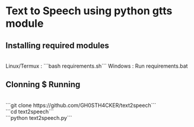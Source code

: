 # Text to Speech using python gtts module

<h2>Installing required modules</h2></br>
Linux/Termux :
```bash requirements.sh```
Windows :
Run requirements.bat


<h2>Clonning $ Running</h2></br>
```git clone https://github.com/GH0STH4CKER/text2speech``` </br>
```cd text2speech``` </br>
```python text2speech.py``` </br>
